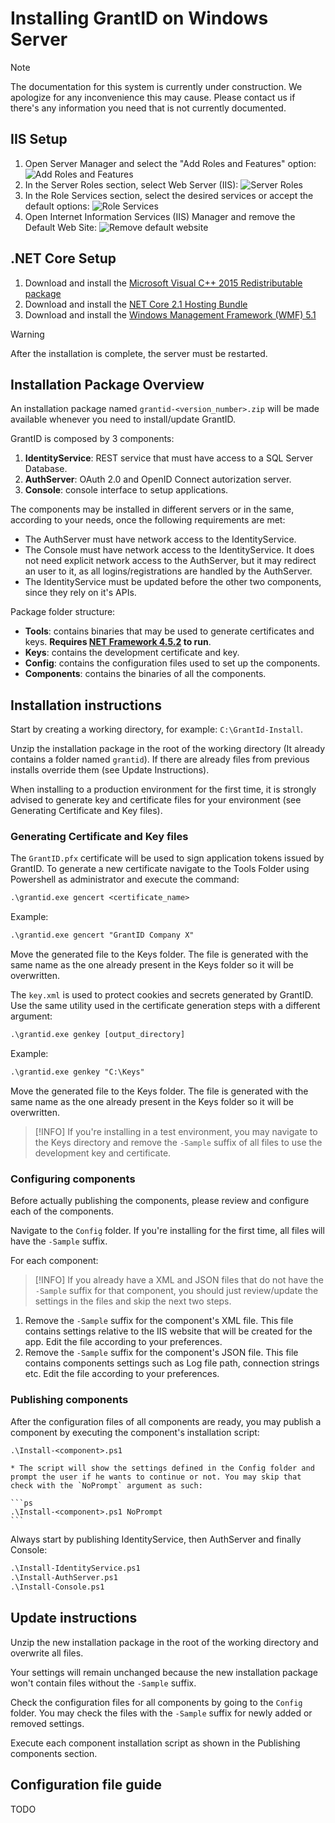 ﻿# Installing GrantID on Windows Server

> [!NOTE]
> The documentation for this system is currently under construction. We apologize for any inconvenience this may cause. Please
> contact us if there's any information you need that is not currently documented.


## IIS Setup

1. Open Server Manager and select the "Add Roles and Features" option:
![Add Roles and Features](../../../../../images/grant-id/add-roles.png)
1. In the Server Roles section, select Web Server (IIS):
![Server Roles](../../../../../images/grant-id/server-roles.png)
1. In the Role Services section, select the desired services or accept the default options:
![Role Services](../../../../../images/grant-id/role-services.png)
1. Open Internet Information Services (IIS) Manager and remove the Default Web Site:
![Remove default website](../../../../../images/grant-id/remove-default-website.png)


## .NET Core Setup

1. Download and install the <a href="https://www.microsoft.com/en-us/download/details.aspx?id=48145" target="_blank">Microsoft Visual C++ 2015 Redistributable package</a>
1. Download and install the <a href="https://dotnet.microsoft.com/download/dotnet-core/thank-you/runtime-aspnetcore-2.1.16-windows-hosting-bundle-installer" target="_blank">NET Core 2.1 Hosting Bundle</a>
1. Download and install the <a href="https://go.microsoft.com/fwlink/?linkid=839516" target="_blank">Windows Management Framework (WMF) 5.1</a>

> [!WARNING]
> After the installation is complete, the server must be restarted.


## Installation Package Overview

An installation package named `grantid-<version_number>.zip` will be made available whenever you need to install/update GrantID.

GrantID is composed by 3 components:

1. **IdentityService**: REST service that must have access to a SQL Server Database.
1. **AuthServer**: OAuth 2.0 and OpenID Connect autorization server.
1. **Console**: console interface to setup applications.

The components may be installed in different servers or in the same, according to your needs, once the following requirements are met:

* The AuthServer must have network access to the IdentityService.
* The Console must have network access to the IdentityService. It does not need explicit network access to the AuthServer, but it may redirect an user to it, as all logins/registrations are handled by the AuthServer.
* The IdentityService must be updated before the other two components, since they rely on it's APIs.

Package folder structure:

* **Tools**: contains binaries that may be used to generate certificates and keys. **Requires <a href="https://www.microsoft.com/download/details.aspx?id=42642" target="_blank">NET Framework 4.5.2</a> to run**.
* **Keys**: contains the development certificate and key.
* **Config**: contains the configuration files used to set up the components.
* **Components**: contains the binaries of all the components.

## Installation instructions

Start by creating a working directory, for example: `C:\GrantId-Install`.

Unzip the installation package in the root of the working directory (It already contains a folder named `grantid`). If there are already files from previous installs override them (see Update Instructions).

When installing to a production environment for the first time, it is strongly advised to generate key and certificate files for your environment (see Generating Certificate and Key files). 

### Generating Certificate and Key files

The `GrantID.pfx` certificate will be used to sign application tokens issued by GrantID. To generate a new certificate navigate to the Tools Folder using Powershell as administrator and execute the command:

```ps
.\grantid.exe gencert <certificate_name>
```

   Example:

```ps
.\grantid.exe gencert "GrantID Company X"
```

Move the generated file to the Keys folder. The file is generated with the same name as the one already present in the Keys folder so it will be overwritten.

The `key.xml` is used to protect cookies and secrets generated by GrantID. Use the same utility used in the certificate generation steps with a different argument:

```ps
.\grantid.exe genkey [output_directory]
```

   Example:

```ps
.\grantid.exe genkey "C:\Keys"
```

Move the generated file to the Keys folder. The file is generated with the same name as the one already present in the Keys folder so it will be overwritten.

> [!INFO]
> If you're installing in a test environment, you may navigate to the Keys directory and remove the `-Sample` suffix of all files to use the development key and certificate.


### Configuring components

Before actually publishing the components, please review and configure each of the components.

Navigate to the  `Config` folder. If you're installing for the first time, all files will have the `-Sample` suffix.

For each component:

> [!INFO]
> If you already have a XML and JSON files that do not have the `-Sample` suffix for that component, you should just review/update the settings in the files and skip the next two steps.

1. Remove the `-Sample` suffix for the component's XML file. This file contains settings relative to the IIS website that will be created for the app. Edit the file according to your preferences.
1. Remove the `-Sample` suffix for the component's JSON file. This file contains components settings such as Log file path, connection strings etc. Edit the file according to your preferences.

### Publishing components

After the configuration files of all components are ready, you may publish a component by executing the component's installation script:

```ps
.\Install-<component>.ps1 
```

	* The script will show the settings defined in the Config folder and prompt the user if he wants to continue or not. You may skip that check with the `NoPrompt` argument as such:

	```ps
	.\Install-<component>.ps1 NoPrompt
	```

Always start by publishing IdentityService, then AuthServer and finally Console: 

```ps
.\Install-IdentityService.ps1 
.\Install-AuthServer.ps1 
.\Install-Console.ps1 
```

## Update instructions

Unzip the new installation package in the root of the working directory and overwrite all files. 

Your settings will remain unchanged because the new installation package won't contain files without the `-Sample` suffix.

Check the configuration files for all components by going to the `Config` folder. You may check the files with the `-Sample` suffix for newly added or removed settings.

Execute each component installation script as shown in the Publishing components section.


## Configuration file guide

TODO